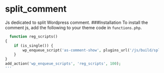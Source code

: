 # split_comment
Js dedicated to split Wordpress comment. 
###Installation
To install the comment js, add the following to your theme code in ```functions.php```.
```php 
  function reg_scripts()
{
    if (is_single()) {
        wp_enqueue_script('as-comment-show', plugins_url('/js/build/split-comment.min.js', __FILE__), array(), '1.0', true);
    }
}
add_action('wp_enqueue_scripts', 'reg_scripts', 100);
'''
